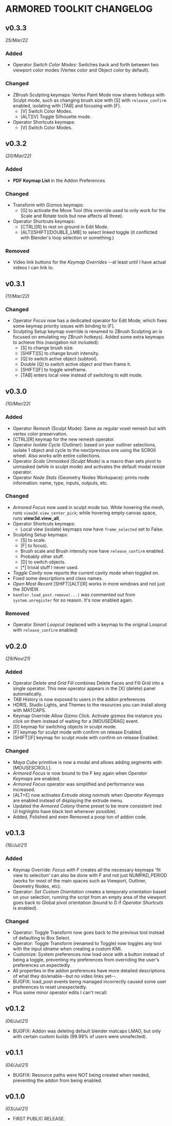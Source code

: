 # ARMORED TOOLKIT CHANGELOG


## v0.3.3
*25/Mar/22*

### Added ###
- Operator *Switch Color Modes*: Switches back and forth between two viewport color modes (Vertex color and Object color by default).

### Changed ###
- ZBrush Sculpting keymaps: Vertex Paint Mode now shares hotkeys with Sculpt mode, such as changing brush size with [S] with `release_confirm` enabled, isolating with [TAB] and focusing with [F].
    + [V] Switch Color Modes.
    + [ALT][V] Toggle Silhouette mode.
- Operator Shortcuts keymaps:
    + [V] Switch Color Modes.


## v0.3.2
*(20/Mar/22)*

### Added ###
- **PDF Keymap List** in the Addon Preferences

### Changed ###
- Transform with Gizmos keymaps:
    + [G] to activate the Move Tool (this override used to only work for the Scale and Rotate tools but now affects all three).
- Operator Shortcuts keymaps:
    - [CTRL][R] to rest on ground in Edit Mode.
    - [ALT][SHIFT][DOUBLE_LMB] to select linked toggle (it conflicted with Blender's loop selection or something.)

### Removed ###
- Video link buttons for the *Keymap Overrides* --at least until I have actual videos I can link to.


## v0.3.1
*(11/Mar/22)*

### Changed ###
- Operator *Focus* now has a dedicated operator for Edit Mode, which fixes some keymap priority issues with binding to [F].
- Sculpting Setup keymap override is renamed to ZBrush Sculpting an is focused on emulating my ZBrush hotkeys). Added some extra keymaps to achieve this (navigation not included):
    + [S] to change brush size.
    + [SHIFT][S] to change brush intensity.
    + [Q] to switch active object (subtool).
    + Double [Q] to switch active object and then frame it.
    + [SHIFT][F] to toggle wireframe.
    + [TAB] enters local view instead of switching to edit mode.


## v0.3.0
*(10/Mar/22)*

### Added ###
- Operator *Remesh* (Sculpt Mode): Same as regular voxel remesh but with vertex color preservation.
- [CTRL][R] keymap for the new remesh operator.
- Operator *Isolate Cycle* (Outliner): based on your outliner selections, isolate 1 object and cycle to the next/previous one using the SCROll wheel. Also works with entire collections.
- Operator *Scale Unmasked (Sculpt Mode)* is a macro than sets pivot to unmasked (while in sculpt mode) and activates the default modal resize operator.
- Operator *Node Stats* (Geometry Nodes Workspace): prints node information: name, type, inputs, outputs, etc.

### Changed ###
- *Armored Focus* now used in sculpt mode too. While hovering the mesh, runs `view3d.view_center_pick`; while hovering empty canvas space, runs **view3d.view_all**, 
- Operator Shortcuts keymaps:
    + Local view (isolate) keymaps now have `frame_selected` set to False.
- Sculpting Setup keymaps:
    + [S] to scale.
    + [F] to focus).
    + Brush scale and Brush intensity now have `release_confirm` enabled.
    + Probably other stuff.
    - [D] to switch objects.
    - [*] trivial stuff I never used.
- *Toggle Cavity* now reports the current cavity mode when toggled on.
- Fixed some descriptions and class names.
- *Open Most Recent* [SHIFT][ALT][R] works in more windows and not just the 3DVIEW.
- `handler.load_post.remove(...)` was commented out from `system.unregister` for so reason. It's now enabled again.

### Removed ###
- Operator *Smart Loopcut* (replaced with a keymap to the original Loopcut with `release_confirm` enabled)


## v0.2.0
*(29/Nov/21)*

### Added ###
- Operator *Delete and Grid Fill* combines Delete Faces and Fill Grid into a single operator. This new operator appears in the [X] (delete) panel automatically.
- *TAB History* is now exposed to users in the addon preferences
- HDRIS, Studio Lights, and Themes to the resources you can install along with MATCAPS.
- Keymap Override *Allow Gizmo Click*. Activate gizmos the instance you click on them instead of waiting for a [MOUSEDRAG] event.
- [D] keymap for switching objects in sculpt mode.
- [F] keymap for sculpt mode with confirm on release Enabled.
- [SHIFT][F] keymap for sculpt mode with confirm on release Enabled.

### Changed ###
- *Maya Cube* primitive is now a modal and allows adding segments with [MOUSESCROLL].
- *Armored Focus* is now bound to the F key again when *Operator Keymaps* are enabled.
- *Armored Focus* operator was simplified and performance was increased.
- [ALT+E] now activates *Extrude along normals* when *Operator Keymaps* are enabled instead of displaying the extrude menu.
- Updated the *Armored Colony* theme preset to be more consistent (red UI highlights have black text whenever possible).
- Added, Polished and even Removed a poop ton of addon code.


## v0.1.3
*(16/Jul/21)*

### Added ###
- Keymap Override: *Focus with F* creates all the necessary keymaps 'fit view to selection' can also be done with F and not just NUMPAD_PERIOD (works for most of the main spaces such as Viewport, Outliner, Geometry Nodes, etc).
- Operator: *Set Custom Orientation* creates a temporaty orientation based on your selection, running the script from an empty area of the viewport goes back to Global pivot orientation (bound to D if *Operator Shurtcuts* is enabled).

### Changed ###
- Operator: Toggle Transform now goes back to the previous tool instead of defaulting to Box Select.
- Operator: Toggle Transform (renamed to Toggle) now toggles any tool with the input *idname* when creating a custom KMI.
- Customize: System preferences now load once with a button instead of being a toggle, preventing my preferences from overriding the user's preferences un.expectedly.
- All properties in the addon preferences have more detailed descriptions of what they do/enable--but no video links yet--.
- BUGFIX: load_post events being managed incorrectly caused some user preferences to reset unexpectedly.
- Plus some minor operator edits I can't recall.


## v0.1.2
*(06/Jul/21)*
- BUGFIX: Addon was deleting default blender matcaps LMAO, but only with certain custom builds (99.99% of users were unnafected).


## v0.1.1
*(04/Jul/21)*
- BUGFIX: Resource paths were NOT being created when needed, preventing the addon from being enabled.


## v0.1.0
*(03/Jul/21)*
- FIRST PUBLIC RELEASE.
